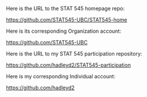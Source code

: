 Here is the URL to the STAT 545 homepage repo:

https://github.com/STAT545-UBC/STAT545-home

Here is its corresponding Organization account:

https://github.com/STAT545-UBC

Here is the URL to my STAT 545 participation repository:

https://github.com/hadleyd2/STAT545-participation

Here is my corresponding Individual account:

https://github.com/hadleyd2
